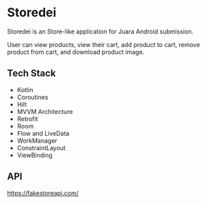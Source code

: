 # Storedei

Storedei is an Store-like application for Juara Android submission.

User can view products, view their cart, add product to cart, remove product from cart, and download product image.

## Tech Stack

* Kotlin
* Coroutines
* Hilt
* MVVM Architecture
* Retrofit
* Room
* Flow and LiveData
* WorkManager
* ConstraintLayout
* ViewBinding

## API
https://fakestoreapi.com/

